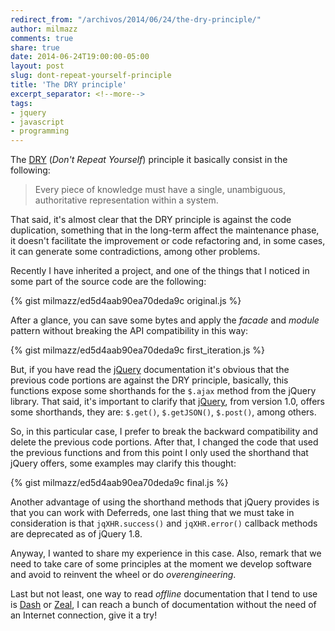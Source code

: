 ```yaml
---
redirect_from: "/archivos/2014/06/24/the-dry-principle/"
author: milmazz
comments: true
share: true
date: 2014-06-24T19:00:00-05:00
layout: post
slug: dont-repeat-yourself-principle
title: 'The DRY principle'
excerpt_separator: <!--more-->
tags:
- jquery
- javascript
- programming
---
```


The [DRY][] (*Don't Repeat Yourself*) principle it basically consist in the
following:

> Every piece of knowledge must have a single, unambiguous, authoritative
> representation within a system.

That said, it's almost clear that the DRY principle is against the code
duplication, something that in the long-term affect the maintenance phase, it
doesn't facilitate the improvement or code refactoring and, in some
cases, it can generate some contradictions, among other problems.
<!--more-->
Recently I have inherited a project, and one of the things that I noticed in
some part of the source code are the following:

{% gist milmazz/ed5d4aab90ea70deda9c original.js %}

After a glance, you can save some bytes and apply the *facade* and *module*
pattern without breaking the API compatibility in this way:

{% gist milmazz/ed5d4aab90ea70deda9c first_iteration.js %}

But, if you have read the [jQuery][] documentation it's obvious that the
previous code portions are against the DRY principle, basically, this functions
expose some shorthands for the `$.ajax` method from the jQuery library. That
said, it's important to clarify that [jQuery][], from version 1.0, offers some
shorthands, they are: `$.get()`, `$.getJSON()`, `$.post()`, among others.

So, in this particular case, I prefer to break the backward compatibility and
delete the previous code portions. After that, I changed the code that used the
previous functions and from this point I only used the shorthand that jQuery
offers, some examples may clarify this thought:

{% gist milmazz/ed5d4aab90ea70deda9c final.js %}

Another advantage of using the shorthand methods that jQuery provides is that
you can work with Deferreds, one last thing that we must take in consideration
is that `jqXHR.success()` and `jqXHR.error()` callback methods are deprecated
as of jQuery 1.8.

Anyway, I wanted to share my experience in this case. Also, remark that we need
to take care of some principles at the moment we develop software and avoid to
reinvent the wheel or do *overengineering*.

Last but not least, one way to read *offline* documentation that I tend to use
is [Dash][] or [Zeal][], I can reach a bunch of documentation without the need
of an Internet connection, give it a try!

[DRY]: http://en.wikipedia.org/wiki/DRY_principle
[jQuery]: http://jquery.com
[Dash]: http://kapeli.com/dash
[Zeal]: http://zealdocs.org
